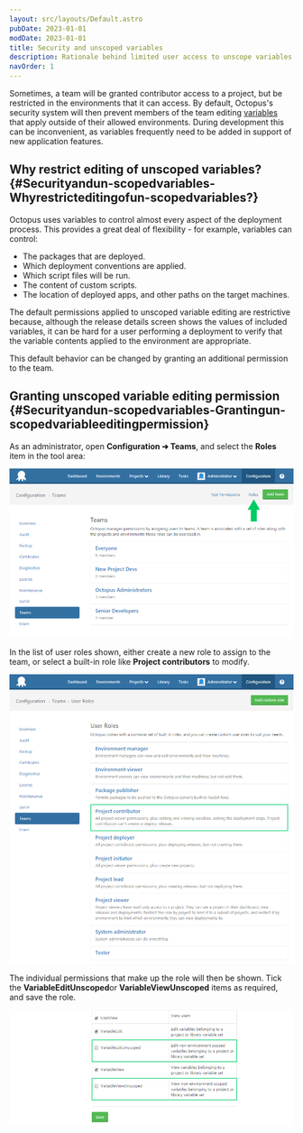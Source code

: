 ```yaml
---
layout: src/layouts/Default.astro
pubDate: 2023-01-01
modDate: 2023-01-01
title: Security and unscoped variables
description: Rationale behind limited user access to unscope variables if their access is restricted to specific environments.
navOrder: 1
---
```


Sometimes, a team will be granted contributor access to a project, but be restricted in the environments that it can access. By default, Octopus's security system will then prevent members of the team editing [variables](/docs/projects/variables) that apply outside of their allowed environments. During development this can be inconvenient, as variables frequently need to be added in support of new application features.

## Why restrict editing of unscoped variables? {#Securityandun-scopedvariables-Whyrestricteditingofun-scopedvariables?}

Octopus uses variables to control almost every aspect of the deployment process. This provides a great deal of flexibility - for example, variables can control:

- The packages that are deployed.
- Which deployment conventions are applied.
- Which script files will be run.
- The content of custom scripts.
- The location of deployed apps, and other paths on the target machines.

The default permissions applied to unscoped variable editing are restrictive because, although the release details screen shows the values of included variables, it can be hard for a user performing a deployment to verify that the variable contents applied to the environment are appropriate.

This default behavior can be changed by granting an additional permission to the team.

## Granting unscoped variable editing permission {#Securityandun-scopedvariables-Grantingun-scopedvariableeditingpermission}

As an administrator, open **Configuration ➜ Teams**, and select the **Roles** item in the tool area:

![](/docs/security/users-and-teams/images/3277948.png "width=500")

In the list of user roles shown, either create a new role to assign to the team, or select a built-in role like **Project contributors** to modify.

![](/docs/security/users-and-teams/images/3277947.png "width=500")

The individual permissions that make up the role will then be shown. Tick the **VariableEditUnscoped**or **VariableViewUnscoped** items as required, and save the role.

![](/docs/security/users-and-teams/images/3277946.png "width=500")

